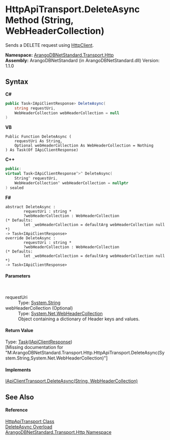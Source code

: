 # HttpApiTransport.DeleteAsync Method (String, WebHeaderCollection)
 

Sends a DELETE request using <a href="https://docs.microsoft.com/dotnet/api/system.net.http.httpclient" target="_blank" rel="noopener noreferrer">HttpClient</a>.

**Namespace:**&nbsp;<a href="366f5efc-7ad4-93ac-45db-23c7edb26915">ArangoDBNetStandard.Transport.Http</a><br />**Assembly:**&nbsp;ArangoDBNetStandard (in ArangoDBNetStandard.dll) Version: 1.1.0

## Syntax

**C#**<br />
``` C#
public Task<IApiClientResponse> DeleteAsync(
	string requestUri,
	WebHeaderCollection webHeaderCollection = null
)
```

**VB**<br />
``` VB
Public Function DeleteAsync ( 
	requestUri As String,
	Optional webHeaderCollection As WebHeaderCollection = Nothing
) As Task(Of IApiClientResponse)
```

**C++**<br />
``` C++
public:
virtual Task<IApiClientResponse^>^ DeleteAsync(
	String^ requestUri, 
	WebHeaderCollection^ webHeaderCollection = nullptr
) sealed
```

**F#**<br />
``` F#
abstract DeleteAsync : 
        requestUri : string * 
        ?webHeaderCollection : WebHeaderCollection 
(* Defaults:
        let _webHeaderCollection = defaultArg webHeaderCollection null
*)
-> Task<IApiClientResponse> 
override DeleteAsync : 
        requestUri : string * 
        ?webHeaderCollection : WebHeaderCollection 
(* Defaults:
        let _webHeaderCollection = defaultArg webHeaderCollection null
*)
-> Task<IApiClientResponse> 
```


#### Parameters
&nbsp;<dl><dt>requestUri</dt><dd>Type: <a href="https://docs.microsoft.com/dotnet/api/system.string" target="_blank" rel="noopener noreferrer">System.String</a><br /></dd><dt>webHeaderCollection (Optional)</dt><dd>Type: <a href="https://docs.microsoft.com/dotnet/api/system.net.webheadercollection" target="_blank" rel="noopener noreferrer">System.Net.WebHeaderCollection</a><br />Object containing a dictionary of Header keys and values.</dd></dl>

#### Return Value
Type: <a href="https://docs.microsoft.com/dotnet/api/system.threading.tasks.task-1" target="_blank" rel="noopener noreferrer">Task</a>(<a href="9efc4502-8d07-3524-7679-526da9957297">IApiClientResponse</a>)<br />\[Missing <returns> documentation for "M:ArangoDBNetStandard.Transport.Http.HttpApiTransport.DeleteAsync(System.String,System.Net.WebHeaderCollection)"\]

#### Implements
<a href="672eaf4e-6ea4-d80e-c0e5-243d16e9758c">IApiClientTransport.DeleteAsync(String, WebHeaderCollection)</a><br />

## See Also


#### Reference
<a href="1a9b4516-9078-d867-e5f5-6a99e3f31ee4">HttpApiTransport Class</a><br /><a href="33f9a46f-465d-7121-db04-6c8c39fdc434">DeleteAsync Overload</a><br /><a href="366f5efc-7ad4-93ac-45db-23c7edb26915">ArangoDBNetStandard.Transport.Http Namespace</a><br />